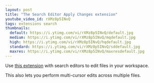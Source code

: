 ```yaml
---
layout: post
title: "The Search Editor Apply Changes extension"
youtube_video_id: rXMz8p5INvQ
tags: extensions search 
thumbnails:
  default: https://i.ytimg.com/vi/rXMz8p5INvQ/default.jpg
  medium: https://i.ytimg.com/vi/rXMz8p5INvQ/mqdefault.jpg
  high: https://i.ytimg.com/vi/rXMz8p5INvQ/hqdefault.jpg
  standard: https://i.ytimg.com/vi/rXMz8p5INvQ/sddefault.jpg
  maxres: https://i.ytimg.com/vi/rXMz8p5INvQ/maxresdefault.jpg
---
```


Use [this extension](https://marketplace.visualstudio.com/items?itemName=jakearl.search-editor-apply-changes) with search editors to edit files in your workspace.

This also lets you perform multi-cursor edits across multiple files.
